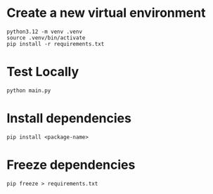 
# Create a new virtual environment
```
python3.12 -m venv .venv
source .venv/bin/activate
pip install -r requirements.txt
```


# Test Locally

```
python main.py
```

# Install dependencies
```
pip install <package-name>
```

# Freeze dependencies
```
pip freeze > requirements.txt
```

